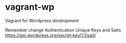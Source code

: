 # vagrant-wp
Vagrant for Wordpress development


Remember change Authentication Unique Keys and Salts
https://api.wordpress.org/secret-key/1.1/salt/
